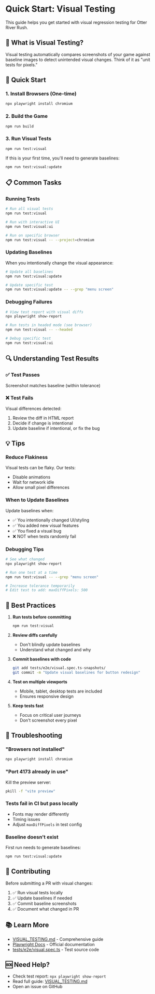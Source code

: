 # Quick Start: Visual Testing

This guide helps you get started with visual regression testing for Otter River Rush.

## 🎯 What is Visual Testing?

Visual testing automatically compares screenshots of your game against baseline images to detect unintended visual changes. Think of it as "unit tests for pixels."

## 🚀 Quick Start

### 1. Install Browsers (One-time)

```bash
npx playwright install chromium
```

### 2. Build the Game

```bash
npm run build
```

### 3. Run Visual Tests

```bash
npm run test:visual
```

If this is your first time, you'll need to generate baselines:

```bash
npm run test:visual:update
```

## 📋 Common Tasks

### Running Tests

```bash
# Run all visual tests
npm run test:visual

# Run with interactive UI
npm run test:visual:ui

# Run on specific browser
npm run test:visual -- --project=chromium
```

### Updating Baselines

When you intentionally change the visual appearance:

```bash
# Update all baselines
npm run test:visual:update

# Update specific test
npm run test:visual:update -- --grep "menu screen"
```

### Debugging Failures

```bash
# View test report with visual diffs
npx playwright show-report

# Run tests in headed mode (see browser)
npm run test:visual -- --headed

# Debug specific test
npm run test:visual:ui
```

## 🔍 Understanding Test Results

### ✅ Test Passes
Screenshot matches baseline (within tolerance)

### ❌ Test Fails
Visual differences detected:
1. Review the diff in HTML report
2. Decide if change is intentional
3. Update baseline if intentional, or fix the bug

## 💡 Tips

### Reduce Flakiness

Visual tests can be flaky. Our tests:
- Disable animations
- Wait for network idle
- Allow small pixel differences

### When to Update Baselines

Update baselines when:
- ✅ You intentionally changed UI/styling
- ✅ You added new visual features
- ✅ You fixed a visual bug
- ❌ NOT when tests randomly fail

### Debugging Tips

```bash
# See what changed
npx playwright show-report

# Run one test at a time
npm run test:visual -- --grep "menu screen"

# Increase tolerance temporarily
# Edit test to add: maxDiffPixels: 500
```

## 📝 Best Practices

1. **Run tests before committing**
   ```bash
   npm run test:visual
   ```

2. **Review diffs carefully**
   - Don't blindly update baselines
   - Understand what changed and why

3. **Commit baselines with code**
   ```bash
   git add tests/e2e/visual.spec.ts-snapshots/
   git commit -m "Update visual baselines for button redesign"
   ```

4. **Test on multiple viewports**
   - Mobile, tablet, desktop tests are included
   - Ensures responsive design

5. **Keep tests fast**
   - Focus on critical user journeys
   - Don't screenshot every pixel

## 🐛 Troubleshooting

### "Browsers not installed"

```bash
npx playwright install chromium
```

### "Port 4173 already in use"

Kill the preview server:
```bash
pkill -f "vite preview"
```

### Tests fail in CI but pass locally

- Fonts may render differently
- Timing issues
- Adjust `maxDiffPixels` in test config

### Baseline doesn't exist

First run needs to generate baselines:
```bash
npm run test:visual:update
```

## 🤝 Contributing

Before submitting a PR with visual changes:

1. ✅ Run visual tests locally
2. ✅ Update baselines if needed
3. ✅ Commit baseline screenshots
4. ✅ Document what changed in PR

## 📚 Learn More

- [VISUAL_TESTING.md](./VISUAL_TESTING.md) - Comprehensive guide
- [Playwright Docs](https://playwright.dev/docs/test-snapshots) - Official documentation
- [tests/e2e/visual.spec.ts](./tests/e2e/visual.spec.ts) - Test source code

## 🆘 Need Help?

- Check test report: `npx playwright show-report`
- Read full guide: [VISUAL_TESTING.md](./VISUAL_TESTING.md)
- Open an issue on GitHub
